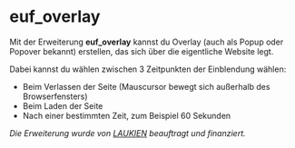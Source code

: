 # euf_overlay
Mit der Erweiterung **euf_overlay** kannst du Overlay (auch als Popup oder Popover bekannt) erstellen, das sich über die eigentliche Website legt.

Dabei kannst du wählen zwischen 3 Zeitpunkten der Einblendung wählen:
- Beim Verlassen der Seite (Mauscursor bewegt sich außerhalb des Browserfensters)
- Beim Laden der Seite
- Nach einer bestimmten Zeit, zum Beispiel 60 Sekunden

*Die Erweiterung wurde von [LAUKIEN](http://www.laukien.de/) beauftragt und finanziert.*
